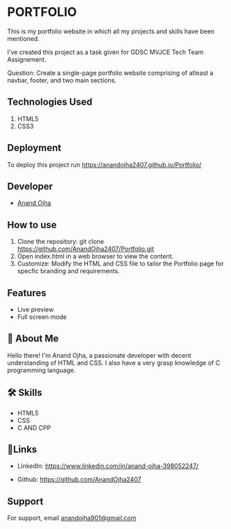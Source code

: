 
# PORTFOLIO

This is my portfolio website in which all my projects and skills have been mentioned.

I've created this project as a task given for GDSC MVJCE Tech Team Assignement.

Question: Create a single-page portfolio website comprising of atleast a navbar, footer, and two
main sections.


## Technologies Used

1. HTML5
2. CSS3

## Deployment

To deploy this project run
https://anandojha2407.github.io/Portfolio/



## Developer 
- [Anand Ojha](https://github.com/AnandOjha2407)


## How to use

1. Clone the repository: git clone https://github.com/AnandOjha2407/Portfolio.git
2. Open index.html in a web browser to view the content.
3. Customize:
Modify the HTML and CSS file to tailor the Portfolio page for specfic branding and requirements.



## Features

- Live preview 
- Full screen mode

## 🚀 About Me
Hello there! 
I'm Anand Ojha, a passionate developer with decent understanding of HTML and CSS.
I also have a very grasp knowledge of C programming language.



## 🛠 Skills
- HTML5
- CSS 
- C AND CPP

## 🔗Links

- LinkedIn: https://www.linkedin.com/in/anand-ojha-398052247/

- Github: https://github.com/AnandOjha2407
## Support

For support, email anandojha901@gmail.com


